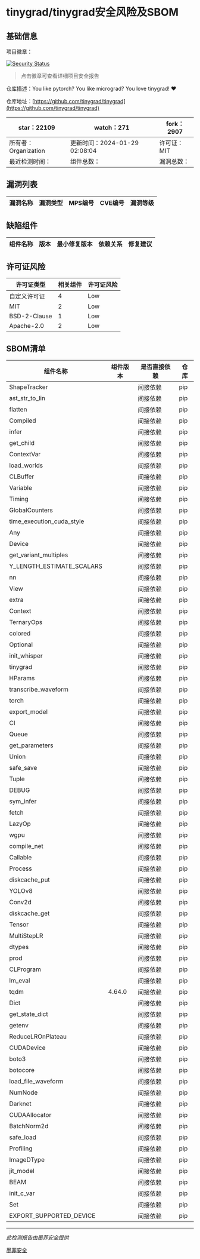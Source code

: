 # tinygrad/tinygrad安全风险及SBOM

## 基础信息

项目徽章：

[![Security Status](https://www.murphysec.com/platform3/v31/badge/1751677912365338624.svg)](https://www.murphysec.com/console/report/1699849103278211072/1751677912365338624)

> 点击徽章可查看详细项目安全报告

仓库描述：You like pytorch? You like micrograd? You love tinygrad! ❤️ 

仓库地址：[https://github.com/tinygrad/tinygrad](https://github.com/tinygrad/tinygrad)

| star：22109 | watch：271 | fork：2907 |
| ----------- | -------------- | ------------ |
| 所有者：Organization | 更新时间：2024-01-29 02:08:04 | 许可证：MIT |
| 最近检测时间： | 组件总数： | 漏洞总数： |




## 漏洞列表

| 漏洞名称 | 漏洞类型 | MPS编号 | CVE编号 | 漏洞等级 |
| ------- | ------ | ------- | ------ | ----- |





## 缺陷组件

| 组件名称 | 版本 | 最小修复版本 | 依赖关系 | 修复建议 |
| -------- | ---- | ------------ | -------- | -------- |





## 许可证风险

| 许可证类型 | 相关组件 | 许可证风险 |
| ---------- | -------- | ---------- |
|自定义许可证|4|Low|
|MIT|2|Low|
|BSD-2-Clause|1|Low|
|Apache-2.0|2|Low|




## SBOM清单

| 组件名称 | 组件版本 | 是否直接依赖 | 仓库 |
| -------- | -------- | ------------ | ---- |
|ShapeTracker||间接依赖|pip|
|ast_str_to_lin||间接依赖|pip|
|flatten||间接依赖|pip|
|Compiled||间接依赖|pip|
|infer||间接依赖|pip|
|get_child||间接依赖|pip|
|ContextVar||间接依赖|pip|
|load_worlds||间接依赖|pip|
|CLBuffer||间接依赖|pip|
|Variable||间接依赖|pip|
|Timing||间接依赖|pip|
|GlobalCounters||间接依赖|pip|
|time_execution_cuda_style||间接依赖|pip|
|Any||间接依赖|pip|
|Device||间接依赖|pip|
|get_variant_multiples||间接依赖|pip|
|Y_LENGTH_ESTIMATE_SCALARS||间接依赖|pip|
|nn||间接依赖|pip|
|View||间接依赖|pip|
|extra||间接依赖|pip|
|Context||间接依赖|pip|
|TernaryOps||间接依赖|pip|
|colored||间接依赖|pip|
|Optional||间接依赖|pip|
|init_whisper||间接依赖|pip|
|tinygrad||间接依赖|pip|
|HParams||间接依赖|pip|
|transcribe_waveform||间接依赖|pip|
|torch||间接依赖|pip|
|export_model||间接依赖|pip|
|CI||间接依赖|pip|
|Queue||间接依赖|pip|
|get_parameters||间接依赖|pip|
|Union||间接依赖|pip|
|safe_save||间接依赖|pip|
|Tuple||间接依赖|pip|
|DEBUG||间接依赖|pip|
|sym_infer||间接依赖|pip|
|fetch||间接依赖|pip|
|LazyOp||间接依赖|pip|
|wgpu||间接依赖|pip|
|compile_net||间接依赖|pip|
|Callable||间接依赖|pip|
|Process||间接依赖|pip|
|diskcache_put||间接依赖|pip|
|YOLOv8||间接依赖|pip|
|Conv2d||间接依赖|pip|
|diskcache_get||间接依赖|pip|
|Tensor||间接依赖|pip|
|MultiStepLR||间接依赖|pip|
|dtypes||间接依赖|pip|
|prod||间接依赖|pip|
|CLProgram||间接依赖|pip|
|lm_eval||间接依赖|pip|
|tqdm|4.64.0|间接依赖|pip|
|Dict||间接依赖|pip|
|get_state_dict||间接依赖|pip|
|getenv||间接依赖|pip|
|ReduceLROnPlateau||间接依赖|pip|
|CUDADevice||间接依赖|pip|
|boto3||间接依赖|pip|
|botocore||间接依赖|pip|
|load_file_waveform||间接依赖|pip|
|NumNode||间接依赖|pip|
|Darknet||间接依赖|pip|
|CUDAAllocator||间接依赖|pip|
|BatchNorm2d||间接依赖|pip|
|safe_load||间接依赖|pip|
|Profiling||间接依赖|pip|
|ImageDType||间接依赖|pip|
|jit_model||间接依赖|pip|
|BEAM||间接依赖|pip|
|init_c_var||间接依赖|pip|
|Set||间接依赖|pip|
|EXPORT_SUPPORTED_DEVICE||间接依赖|pip|


------

*此检测报告由墨菲安全提供*

[墨菲安全](www.murphysec.com)